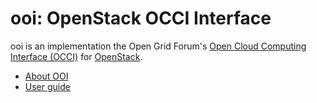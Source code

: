 ooi: OpenStack OCCI Interface
=============================

ooi is an implementation the Open Grid Forum's
[Open Cloud Computing Interface (OCCI)](http://www.occi-wg.org)
for [OpenStack](http://www.openstack.org).

* [About OOI](README.md)
* [User guide](doc/source/user/usage.rst)


